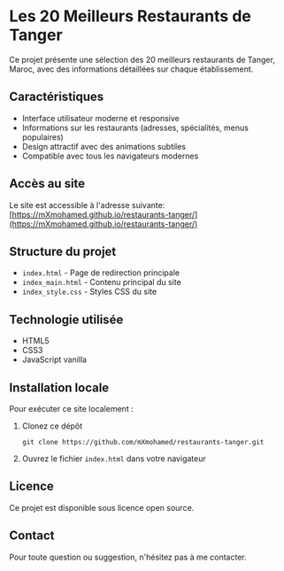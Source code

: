 # Les 20 Meilleurs Restaurants de Tanger

Ce projet présente une sélection des 20 meilleurs restaurants de Tanger, Maroc, avec des informations détaillées sur chaque établissement.

## Caractéristiques

- Interface utilisateur moderne et responsive
- Informations sur les restaurants (adresses, spécialités, menus populaires)
- Design attractif avec des animations subtiles
- Compatible avec tous les navigateurs modernes

## Accès au site

Le site est accessible à l'adresse suivante: [https://mXmohamed.github.io/restaurants-tanger/](https://mXmohamed.github.io/restaurants-tanger/)

## Structure du projet

- `index.html` - Page de redirection principale
- `index_main.html` - Contenu principal du site
- `index_style.css` - Styles CSS du site

## Technologie utilisée

- HTML5
- CSS3
- JavaScript vanilla

## Installation locale

Pour exécuter ce site localement :

1. Clonez ce dépôt
   ```
   git clone https://github.com/mXmohamed/restaurants-tanger.git
   ```
2. Ouvrez le fichier `index.html` dans votre navigateur

## Licence

Ce projet est disponible sous licence open source.

## Contact

Pour toute question ou suggestion, n'hésitez pas à me contacter.
